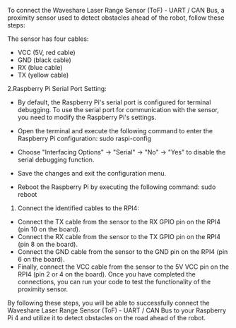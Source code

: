 To connect the Waveshare Laser Range Sensor (ToF) - UART / CAN Bus, a proximity sensor used to detect obstacles ahead of the robot, follow these steps:

The sensor has four cables:

* VCC (5V, red cable)
* GND (black cable)
* RX (blue cable)
* TX (yellow cable)

2.Raspberry Pi Serial Port Setting:

* By default, the Raspberry Pi's serial port is configured for terminal debugging. To use the serial port for communication with the sensor, you need to modify the Raspberry Pi's settings.

* Open the terminal and execute the following command to enter the Raspberry Pi configuration:
sudo raspi-config
* Choose "Interfacing Options" -> "Serial" -> "No" -> "Yes" to disable the serial debugging function.
* Save the changes and exit the configuration menu.
* Reboot the Raspberry Pi by executing the following command:
sudo reboot
1. Connect the identified cables to the RPI4:

* Connect the TX cable from the sensor to the RX GPIO pin on the RPI4 (pin 10 on the board).
* Connect the RX cable from the sensor to the TX GPIO pin on the RPI4 (pin 8 on the board).
* Connect the GND cable from the sensor to the GND pin on the RPI4 (pin 6 on the board).
* Finally, connect the VCC cable from the sensor to the 5V VCC pin on the RPI4 (pin 2 or 4 on the board).
Once you have completed the connections, you can run your code to test the functionality of the proximity sensor.

By following these steps, you will be able to successfully connect the Waveshare Laser Range Sensor (ToF) - UART / CAN Bus to your Raspberry Pi 4 and utilize it to detect obstacles on the road ahead of the robot.